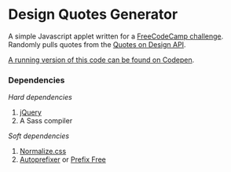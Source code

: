 # Design Quotes Generator

A simple Javascript applet written for a [FreeCodeCamp challenge](https://learn.freecodecamp.org/front-end-libraries/front-end-libraries-projects/build-a-random-quote-machine). Randomly pulls quotes from the [Quotes on Design API](https://quotesondesign.com/).

[A running version of this code can be found on Codepen](https://codepen.io/Ashto/pen/GErLGg).

### Dependencies
*Hard dependencies*
1. [jQuery](https://jquery.com/)
2. A Sass compiler

*Soft dependencies*
1. [Normalize.css](https://github.com/necolas/normalize.css/)
2. [Autoprefixer](https://github.com/postcss/autoprefixer) or [Prefix Free](https://cdnjs.cloudflare.com/ajax/libs/prefixfree/1.0.7/prefixfree.min.js)